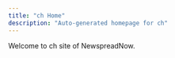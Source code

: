 ```yaml
---
title: "ch Home"
description: "Auto-generated homepage for ch"
---
```

Welcome to ch site of NewspreadNow.
